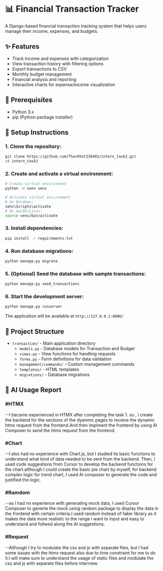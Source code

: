 # 📊 Financial Transaction Tracker

A Django-based financial transaction tracking system that helps users manage their income, expenses, and budgets.

## ✨ Features

- Track income and expenses with categorization
- View transaction history with filtering options
- Export transactions to CSV
- Monthly budget management
- Financial analysis and reporting
- Interactive charts for expense/income visualization

## 🔧 Prerequisites

- Python 3.x
- pip (Python package installer)

## 🚀 Setup Instructions

### 1. Clone the repository:
```bash
git clone https://github.com/TharHtet236401/intern_task2.git
cd intern_task2
```

### 2. Create and activate a virtual environment:
```bash
# Create virtual environment
python -m venv venv

# Activate virtual environment
# On Windows:
venv\Scripts\activate
# On macOS/Linux:
source venv/bin/activate
```

### 3. Install dependencies:
```bash
pip install -r requirements.txt
```

### 4. Run database migrations:
```bash
python manage.py migrate
```

### 5. (Optional) Seed the database with sample transactions:
```bash
python manage.py seed_transactions
```

### 6. Start the development server:
```bash
python manage.py runserver
```

The application will be available at `http://127.0.0.1:8000/`

## 📁 Project Structure

- `transaction/` - Main application directory
  - `models.py` - Database models for Transaction and Budget
  - `views.py` - View functions for handling requests
  - `forms.py` - Form definitions for data validation
  - `management/commands/` - Custom management commands
  - `templates/` - HTML templates
  - `migrations/` - Database migrations

## 🤖 AI Usage Report

### #HTMX
--I became experienced in HTMX after completing the task 1. so , i create the backend for the sections of the dyanmic pages to receive the dynamic htmx request from the frontend.And then implment the frontend by using AI Composer to send the htmx request from the frontend.

### #Chart
--I also had no experience with Chart.js, but I studied its basic functions to understand what kind of data needed to be sent from the backend. Then, I used code suggestions from Cursor to develop the backend functions for the chart.although I could create the basic pie chart by myself, for backend complex logic for trend chart, I used AI composer to generate the code and justified the logic.

### #Ramdom 
--as I had no experience with generating mock data, I used Cursor Composer to generte the mock using random package to display the data in the frontend with certain criteria.I used random instead of faker library as it makes the data more realistic to the range i want to input and easy to understand and follwed along the AI suggestions.

### #Request 
--Although I try to modulate the css and js with separate files, but I had some issues with the htmx request also due to time constraint for me to do it.I will make sure to understand the usage of static files and modulate the css and js with separate files before interview.
